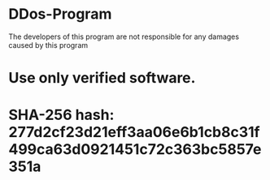# DDos-Program
The developers of this program are not responsible for any damages caused by this program

# Use only verified software.

# SHA-256 hash: 277d2cf23d21eff3aa06e6b1cb8c31f499ca63d0921451c72c363bc5857e351a
